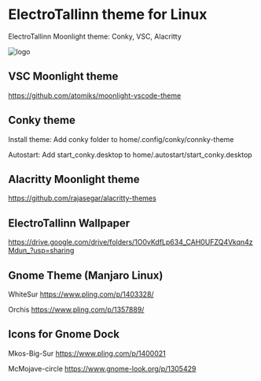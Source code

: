 # ElectroTallinn theme for Linux
ElectroTallinn Moonlight theme: Conky, VSC, Alacritty

![logo](https://i.imgur.com/3V2lNqj.png)

## VSC Moonlight theme
https://github.com/atomiks/moonlight-vscode-theme

## Conky theme
Install theme: Add conky folder to home/.config/conky/connky-theme

Autostart: Add start_conky.desktop to home/.autostart/start_conky.desktop

## Alacritty Moonlight theme
https://github.com/rajasegar/alacritty-themes

## ElectroTallinn Wallpaper
https://drive.google.com/drive/folders/1O0vKdfLp634_CAH0UFZQ4Vkqn4zMdun_?usp=sharing


## Gnome Theme (Manjaro Linux)
WhiteSur https://www.pling.com/p/1403328/

Orchis https://www.pling.com/p/1357889/

## Icons for Gnome Dock
Mkos-Big-Sur https://www.pling.com/p/1400021

McMojave-circle https://www.gnome-look.org/p/1305429
